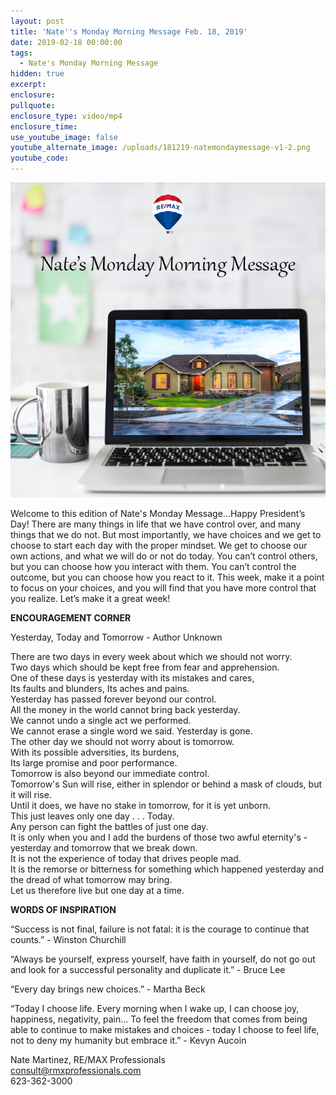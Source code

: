 ```yaml
---
layout: post
title: 'Nate''s Monday Morning Message Feb. 18, 2019'
date: 2019-02-18 00:00:00
tags:
  - Nate's Monday Morning Message
hidden: true
excerpt:
enclosure:
pullquote:
enclosure_type: video/mp4
enclosure_time:
use_youtube_image: false
youtube_alternate_image: /uploads/181219-natemondaymessage-v1-2.png
youtube_code:
---
```


![](/uploads/181219-natemondaymessage-v1-4.png)

Welcome to this edition of Nate's Monday Message…Happy President’s Day! There are many things in life that we have control over, and many things that we do not. But most importantly, we have choices and we get to choose to start each day with the proper mindset. We get to choose our own actions, and what we will do or not do today. You can’t control others, but you can choose how you interact with them. You can’t control the outcome, but you can choose how you react to it. This week, make it a point to focus on your choices, and you will find that you have more control that you realize. Let’s make it a great week!

**ENCOURAGEMENT CORNER**

Yesterday, Today and Tomorrow - Author Unknown

There are two days in every week about which we should not worry. <br>Two days which should be kept free from fear and apprehension.<br>One of these days is yesterday with its mistakes and cares,<br>Its faults and blunders, Its aches and pains.<br>Yesterday has passed forever beyond our control.<br>All the money in the world cannot bring back yesterday.<br>We cannot undo a single act we performed.<br>We cannot erase a single word we said. Yesterday is gone.<br>The other day we should not worry about is tomorrow.<br>With its possible adversities, its burdens, <br>Its large promise and poor performance.<br>Tomorrow is also beyond our immediate control.<br>Tomorrow's Sun will rise, either in splendor or behind a mask of clouds, but it will rise.<br>Until it does, we have no stake in tomorrow, for it is yet unborn.<br>This just leaves only one day . . . Today.<br>Any person can fight the battles of just one day.<br>It is only when you and I add the burdens of those two awful eternity's - yesterday and tomorrow that we break down.<br>It is not the experience of today that drives people mad.<br>It is the remorse or bitterness for something which happened yesterday and the dread of what tomorrow may bring.<br>Let us therefore live but one day at a time.

**WORDS OF INSPIRATION**

“Success is not final, failure is not fatal: it is the courage to continue that counts.” - Winston Churchill

“Always be yourself, express yourself, have faith in yourself, do not go out and look for a successful personality and duplicate it.” - Bruce Lee

“Every day brings new choices.” - Martha Beck

“Today I choose life. Every morning when I wake up, I can choose joy, happiness, negativity, pain… To feel the freedom that comes from being able to continue to make mistakes and choices - today I choose to feel life, not to deny my humanity but embrace it.” - Kevyn Aucoin

Nate Martinez, RE/MAX Professionals<br>consult@rmxprofessionals.com<br>623-362-3000
